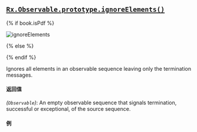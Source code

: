 ## [`Rx.Observable.prototype.ignoreElements()`](https://github.com/Reactive-Extensions/RxJS/blob/master/src/core/linq/observable/ignoreelements.js)

{% if book.isPdf %}

![ignoreElements](http://reactivex.io/documentation/operators/images/ignoreElements.png)

{% else %}



{% endif %}

Ignores all elements in an observable sequence leaving only the termination messages.

#### 返回值
*(`Observable`)*: An empty observable sequence that signals termination, successful or exceptional, of the source sequence.    

#### 例

[](http://jsbin.com/dekug/1/embed?js,console)
